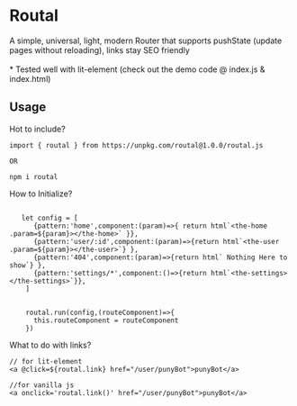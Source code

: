 
<h1>Routal</h1>
 A simple, universal, light, modern Router that supports pushState (update pages without reloading), links stay SEO friendly
<br><br>
* Tested well with lit-element (check out the demo code @ index.js & index.html)

## Usage

Hot to include?
```
import { routal } from https://unpkg.com/routal@1.0.0/routal.js

OR

npm i routal
```

How to Initialize?
```

   let config = [
      {pattern:'home',component:(param)=>{ return html`<the-home .param=${param}></the-home>` }},
      {pattern:'user/:id',component:(param)=>{return html`<the-user .param=${param}></the-user>`} },
      {pattern:'404',component:(param)=>{return html` Nothing Here to show`} },
      {pattern:'settings/*',component:()=>{return html`<the-settings></the-settings>`}},
    ]
    

    routal.run(config,(routeComponent)=>{
      this.routeComponent = routeComponent
    })

```

What to do with links?
```
// for lit-element
<a @click=${routal.link} href="/user/punyBot">punyBot</a>

//for vanilla js
<a onclick='routal.link()' href="/user/punyBot">punyBot</a>
```